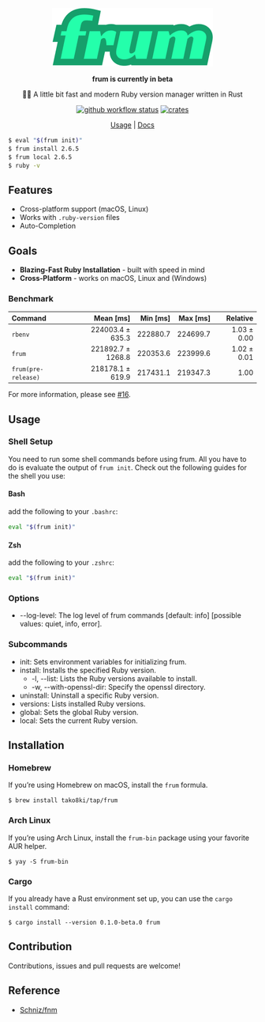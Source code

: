 <div align="center">

![frum](./resources/logo.png)

**frum is currently in beta**

🏃‍♂️ A little bit fast and modern Ruby version manager written in Rust

[![github workflow status](https://img.shields.io/github/workflow/status/TaKO8Ki/frum/CI/main)](https://github.com/TaKO8Ki/frum/actions) [![crates](https://img.shields.io/crates/v/frum.svg?logo=rust)](https://crates.io/crates/frum)

[Usage](#Usage) | [Docs](#)

</div>

```sh
$ eval "$(frum init)"
$ frum install 2.6.5
$ frum local 2.6.5
$ ruby -v
```

## Features

- Cross-platform support (macOS, Linux)
- Works with `.ruby-version` files
- Auto-Completion

## Goals

- **Blazing-Fast Ruby Installation** - built with speed in mind
- **Cross-Platform** - works on macOS, Linux and (Windows)

### Benchmark

| Command | Mean [ms] | Min [ms] | Max [ms] | Relative |
|:---|---:|---:|---:|---:|
| `rbenv` | 224003.4 ± 635.3 | 222880.7 | 224699.7 | 1.03 ± 0.00 |
| `frum` | 221892.7 ± 1268.8 | 220353.6 | 223999.6 | 1.02 ± 0.01 |
| `frum(pre-release)` | 218178.1 ± 619.9 | 217431.1 | 219347.3 | 1.00 |

For more information, please see [#16](https://github.com/TaKO8Ki/frum/pull/16).

## Usage

### Shell Setup

You need to run some shell commands before using frum. All you have to do is evaluate the output of `frum init`. Check out the following guides for the shell you use:

#### Bash

add the following to your `.bashrc`:

```bash
eval "$(frum init)"
```

#### Zsh

add the following to your `.zshrc`:

```zsh
eval "$(frum init)"
```

### Options

- --log-level: The log level of frum commands [default: info] [possible values: quiet, info, error].

### Subcommands

- init: Sets environment variables for initializing frum.
- install: Installs the specified Ruby version.
    - -l, --list: Lists the Ruby versions available to install.
    - -w, --with-openssl-dir: Specify the openssl directory.
- uninstall: Uninstall a specific Ruby version.
- versions: Lists installed Ruby versions.
- global: Sets the global Ruby version.
- local: Sets the current Ruby version.

## Installation

### Homebrew

If you’re using Homebrew on macOS, install the `frum` formula.

```
$ brew install tako8ki/tap/frum
```

### Arch Linux

If you’re using Arch Linux, install the `frum-bin` package using your favorite AUR helper.

```
$ yay -S frum-bin
```

### Cargo

If you already have a Rust environment set up, you can use the `cargo install` command:

```
$ cargo install --version 0.1.0-beta.0 frum
```

## Contribution

Contributions, issues and pull requests are welcome!

## Reference

- [Schniz/fnm](https://github.com/Schniz/fnm)

